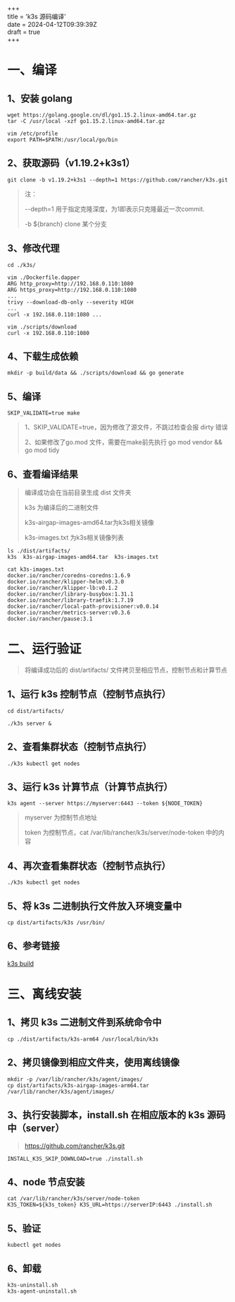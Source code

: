 +++  
title = 'k3s 源码编译'  
date = 2024-04-12T09:39:39Z  
draft = true  
+++

# 一、编译

## 1、安装  golang

```
wget https://golang.google.cn/dl/go1.15.2.linux-amd64.tar.gz
tar -C /usr/local -xzf go1.15.2.linux-amd64.tar.gz
```

```
vim /etc/profile
export PATH=$PATH:/usr/local/go/bin
```

## 2、获取源码（v1.19.2+k3s1）

```
git clone -b v1.19.2+k3s1 --depth=1 https://github.com/rancher/k3s.git
```

> 注：
>
> --depth=1 用于指定克隆深度，为1即表示只克隆最近一次commit.
>
> -b ${branch} clone 某个分支

## 3、修改代理

```
cd ./k3s/
```

```
vim ./Dockerfile.dapper
ARG http_proxy=http://192.168.0.110:1080
ARG https_proxy=http://192.168.0.110:1080
...
trivy --download-db-only --severity HIGH
...
curl -x 192.168.0.110:1080 ...
```

```
vim ./scripts/download
curl -x 192.168.0.110:1080
```

## 4、下载生成依赖

```
mkdir -p build/data && ./scripts/download && go generate
```

## 5、编译

```
SKIP_VALIDATE=true make
```

> 1、SKIP_VALIDATE=true，因为修改了源文件，不跳过检查会报 dirty 错误
>
> 2、如果修改了go.mod 文件，需要在make前先执行 go mod vendor && go mod tidy 

## 6、查看编译结果

> 编译成功会在当前目录生成 dist 文件夹
>
> k3s 为编译后的二进制文件
>
> k3s-airgap-images-amd64.tar为k3s相关镜像
>
> k3s-images.txt 为k3s相关镜像列表

```
ls ./dist/artifacts/
k3s  k3s-airgap-images-amd64.tar  k3s-images.txt
```

```
cat k3s-images.txt
docker.io/rancher/coredns-coredns:1.6.9
docker.io/rancher/klipper-helm:v0.3.0
docker.io/rancher/klipper-lb:v0.1.2
docker.io/rancher/library-busybox:1.31.1
docker.io/rancher/library-traefik:1.7.19
docker.io/rancher/local-path-provisioner:v0.0.14
docker.io/rancher/metrics-server:v0.3.6
docker.io/rancher/pause:3.1
```

# 二、运行验证

> 将编译成功后的 dist/artifacts/ 文件拷贝至相应节点，控制节点和计算节点

## 1、运行 k3s 控制节点（控制节点执行）

```
cd dist/artifacts/
```

```
./k3s server &
```

## 2、查看集群状态（控制节点执行）

```
./k3s kubectl get nodes
```

## 3、运行 k3s 计算节点（计算节点执行）

```
k3s agent --server https://myserver:6443 --token ${NODE_TOKEN}
```

> myserver 为控制节点地址
>
> token 为控制节点，cat /var/lib/rancher/k3s/server/node-token 中的内容

## 4、再次查看集群状态（控制节点执行）

```
./k3s kubectl get nodes
```

## 5、将 k3s 二进制执行文件放入环境变量中

```
cp dist/artifacts/k3s /usr/bin/
```

## 6、参考链接

[k3s build](https://github.com/rancher/k3s/blob/master/BUILDING.md)

# 三、离线安装

## 1、拷贝 k3s 二进制文件到系统命令中

```
cp ./dist/artifacts/k3s-arm64 /usr/local/bin/k3s   
```

## 2、拷贝镜像到相应文件夹，使用离线镜像

```
mkdir -p /var/lib/rancher/k3s/agent/images/
cp dist/artifacts/k3s-airgap-images-arm64.tar /var/lib/rancher/k3s/agent/images/
```

## 3、执行安装脚本，install.sh 在相应版本的 k3s 源码中（server）

> https://github.com/rancher/k3s.git

```
INSTALL_K3S_SKIP_DOWNLOAD=true ./install.sh
```

## 4、node 节点安装

```
cat /var/lib/rancher/k3s/server/node-token
K3S_TOKEN=${k3s_token} K3S_URL=https://serverIP:6443 ./install.sh
```

## 5、验证

```
kubectl get nodes
```

## 6、卸载

```
k3s-uninstall.sh
k3s-agent-uninstall.sh
```

